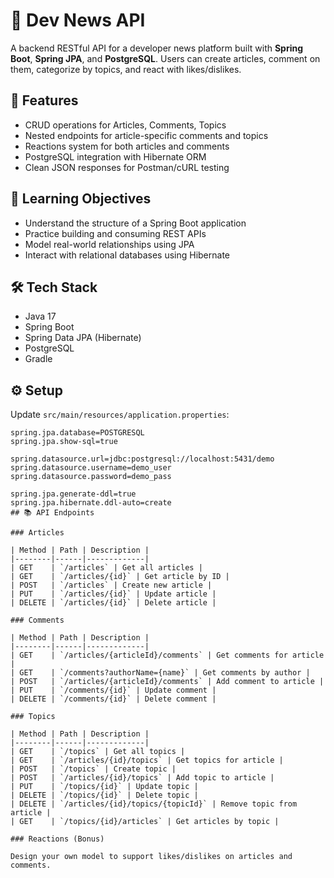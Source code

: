 # 📰 Dev News API

A backend RESTful API for a developer news platform built with **Spring Boot**, **Spring JPA**, and **PostgreSQL**. Users can create articles, comment on them, categorize by topics, and react with likes/dislikes.

## 🚀 Features

- CRUD operations for Articles, Comments, Topics
- Nested endpoints for article-specific comments and topics
- Reactions system for both articles and comments
- PostgreSQL integration with Hibernate ORM
- Clean JSON responses for Postman/cURL testing

## 🧠 Learning Objectives

- Understand the structure of a Spring Boot application
- Practice building and consuming REST APIs
- Model real-world relationships using JPA
- Interact with relational databases using Hibernate

## 🛠️ Tech Stack

- Java 17
- Spring Boot
- Spring Data JPA (Hibernate)
- PostgreSQL
- Gradle

## ⚙️ Setup

Update `src/main/resources/application.properties`:

```properties
spring.jpa.database=POSTGRESQL
spring.jpa.show-sql=true

spring.datasource.url=jdbc:postgresql://localhost:5431/demo
spring.datasource.username=demo_user
spring.datasource.password=demo_pass

spring.jpa.generate-ddl=true
spring.jpa.hibernate.ddl-auto=create
## 📚 API Endpoints

### Articles

| Method | Path | Description |
|--------|------|-------------|
| GET    | `/articles` | Get all articles |
| GET    | `/articles/{id}` | Get article by ID |
| POST   | `/articles` | Create new article |
| PUT    | `/articles/{id}` | Update article |
| DELETE | `/articles/{id}` | Delete article |

### Comments

| Method | Path | Description |
|--------|------|-------------|
| GET    | `/articles/{articleId}/comments` | Get comments for article |
| GET    | `/comments?authorName={name}` | Get comments by author |
| POST   | `/articles/{articleId}/comments` | Add comment to article |
| PUT    | `/comments/{id}` | Update comment |
| DELETE | `/comments/{id}` | Delete comment |

### Topics

| Method | Path | Description |
|--------|------|-------------|
| GET    | `/topics` | Get all topics |
| GET    | `/articles/{id}/topics` | Get topics for article |
| POST   | `/topics` | Create topic |
| POST   | `/articles/{id}/topics` | Add topic to article |
| PUT    | `/topics/{id}` | Update topic |
| DELETE | `/topics/{id}` | Delete topic |
| DELETE | `/articles/{id}/topics/{topicId}` | Remove topic from article |
| GET    | `/topics/{id}/articles` | Get articles by topic |

### Reactions (Bonus)

Design your own model to support likes/dislikes on articles and comments.
